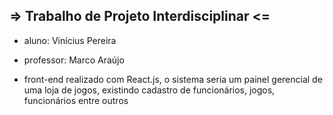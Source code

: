 ##  => Trabalho de Projeto Interdisciplinar <=

- aluno: Vinícius Pereira
- professor: Marco Araújo

- front-end realizado com React.js, o sistema seria um painel gerencial de uma loja de jogos, existindo cadastro de funcionários, jogos, funcionários entre outros 

